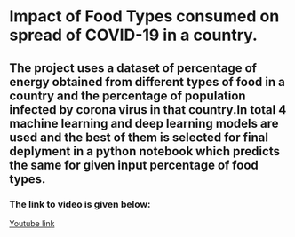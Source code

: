 # Impact of Food Types consumed on spread of COVID-19 in a country.
## The project uses a dataset of percentage of energy obtained from different types of food in a country and the percentage of population infected by corona virus in that country.In total 4 machine learning and deep learning models are used and the best of them is selected for final deplyment in a python notebook which predicts the same for given input percentage of food types.

### The link to video is given below:
[Youtube link](https://youtu.be/99f7WbH6z0Q)

